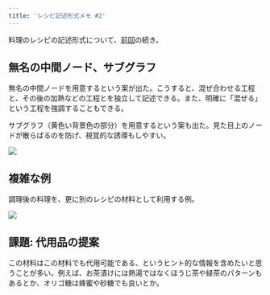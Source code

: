 ```yaml
---
title: 'レシピ記述形式メモ #2'
---
```

料理のレシピの記述形式について、[前回](https://r7kamura.com/articles/2022-05-13-mermaid-recipe-memo)の続き。

無名の中間ノード、サブグラフ
--------------

無名の中間ノードを用意するという案が出た。こうすると、混ぜ合わせる工程と、その後の加熱などの工程とを独立して記述できる。また、明確に「混ぜる」という工程を強調することもできる。

サブグラフ（黄色い背景色の部分）を用意するという案も出た。見た目上のノードが散らばるのを防げ、視覚的な誘導もしやすい。

![](https://lh4.googleusercontent.com/fBmVeCGsJJK3LchGR4cevI-l22xumgxL3xzDM_dB6PyWHDybTT7roBqfWgbmMrPb6BBa5cTm8HwqIdfRyUq8Gt0gma8BksjUkQX-uxxsBryxmIacpr8Ma5zLjRpodS8_7I8ddqBX0wmSXvd7vkJtGJLTgfQK7OkUUi296GP3bLxe_ifMFJIy-z01)

複雑な例
----

調理後の料理を、更に別のレシピの材料として利用する例。

![](https://lh4.googleusercontent.com/m_ku6Io1_l5FctsvWBAYmqe1Xg4iWqiCu-8nXt04JYSwE-sD3yF73Bn1vu1-yVnISVKQgZbyXWohX2xopEt-I32BBxTPTFlmEZFc13kiwwCLJ_ucZZTPPgruWZ3i-Rf9rOPV7oBeahhSyjYk1dMCMVEJe-npNvYapcjyKQkLV_Bb9tvgCxk_2Al2)

課題: 代用品の提案
----------

この材料はこの材料でも代用可能である、というヒント的な情報を含めたいと思うことが多い。例えば、お茶漬けには熱湯ではなくほうじ茶や緑茶のパターンもあるとか、オリゴ糖は蜂蜜や砂糖でも良いとか。
